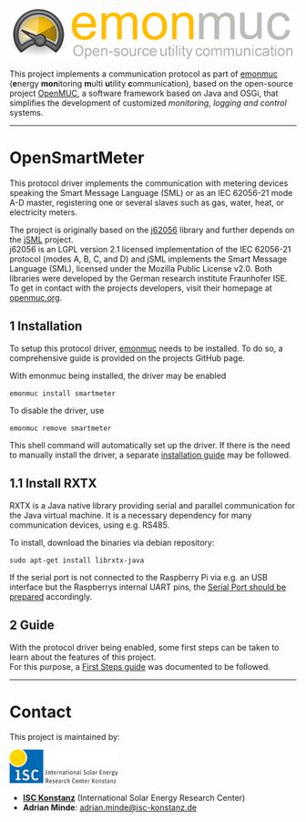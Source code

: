 ![emonmuc header](docs/img/emonmuc-logo.png)

This project implements a communication protocol as part of [emonmuc](https://github.com/isc-konstanz/emonmuc/) (**e**nergy **mon**itoring **m**ulti **u**tility **c**ommunication), based on the open-source project [OpenMUC](https://www.openmuc.org/), a software framework based on Java and OSGi, that simplifies the development of customized *monitoring, logging and control* systems.


----------

# OpenSmartMeter

This protocol driver implements the communication with metering devices speaking the Smart Message Language (SML) or as an IEC 62056-21 mode A-D master, registering one or several slaves such as gas, water, heat, or electricity meters.

The project is originally based on the [j62056](https://www.openmuc.org/iec-62056-21/) library and further depends on the [jSML](https://www.openmuc.org/sml/) project.  
j62056 is an LGPL version 2.1 licensed implementation of the IEC 62056-21 protocol (modes A, B, C, and D) and jSML implements the Smart Message Language (SML), licensed under the Mozilla Public License v2.0. Both libraries were developed by the German research institute Fraunhofer ISE. To get in contact with the projects developers, visit their homepage at [openmuc.org](https://www.openmuc.org/).


## 1 Installation

To setup this protocol driver, [emonmuc](https://github.com/isc-konstanz/emonmuc/) needs to be installed. To do so, a comprehensive guide is provided on the projects GitHub page.

With emonmuc being installed, the driver may be enabled

~~~
emonmuc install smartmeter
~~~

To disable the driver, use

~~~
emonmuc remove smartmeter
~~~

This shell command will automatically set up the driver. If there is the need to manually install the driver, a separate [installation guide](docs/LinuxInstall.md) may be followed.


## 1.1 Install RXTX 

RXTX is a Java native library providing serial and parallel communication for the Java virtual machine. It is a necessary dependency for many communication devices, using e.g. RS485.

To install, download the binaries via debian repository:

~~~
sudo apt-get install librxtx-java
~~~

If the serial port is not connected to the Raspberry Pi via e.g. an USB interface but the Raspberrys internal UART pins, the [Serial Port should be prepared](https://github.com/isc-konstanz/emonmuc/blob/master/docs/LinuxSerialPort.md) accordingly.


## 2 Guide

With the protocol driver being enabled, some first steps can be taken to learn about the features of this project.  
For this purpose, a [First Steps guide](docs/FirstSteps.md) was documented to be followed.


----------

# Contact

This project is maintained by:

![ISC logo](docs/img/isc-logo.png)

- **[ISC Konstanz](http://isc-konstanz.de/)** (International Solar Energy Research Center)
- **Adrian Minde**: adrian.minde@isc-konstanz.de
